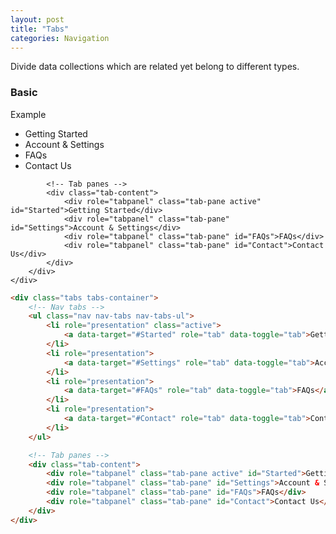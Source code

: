 ```yaml
---
layout: post
title: "Tabs"
categories: Navigation
---
```


Divide data collections which are related yet belong to different types.
### Basic
<div class="panel panel-success">
    <div class="panel-heading">Example</div>
    <div class="panel-body">
        <div class="tabs tabs-container">
            <!-- Nav tabs -->
            <ul class="nav nav-tabs nav-tabs-ul">
                <li role="presentation" class="active">
                    <a data-target="#Started" role="tab" data-toggle="tab">Getting Started</a>
                </li>
                <li role="presentation">
                    <a data-target="#Settings" role="tab" data-toggle="tab">Account & Settings</a>
                </li>
                <li role="presentation">
                    <a data-target="#FAQs" role="tab" data-toggle="tab">FAQs</a>
                </li>
                <li role="presentation">
                    <a data-target="#Contact" role="tab" data-toggle="tab">Contact Us</a>
                </li>
            </ul>

            <!-- Tab panes -->
            <div class="tab-content">
                <div role="tabpanel" class="tab-pane active" id="Started">Getting Started</div>
                <div role="tabpanel" class="tab-pane" id="Settings">Account & Settings</div>
                <div role="tabpanel" class="tab-pane" id="FAQs">FAQs</div>
                <div role="tabpanel" class="tab-pane" id="Contact">Contact Us</div>
            </div>
        </div>
    </div>
</div>

```html
<div class="tabs tabs-container">
    <!-- Nav tabs -->
    <ul class="nav nav-tabs nav-tabs-ul">
        <li role="presentation" class="active">
            <a data-target="#Started" role="tab" data-toggle="tab">Getting Started</a>
        </li>
        <li role="presentation">
            <a data-target="#Settings" role="tab" data-toggle="tab">Account & Settings</a>
        </li>
        <li role="presentation">
            <a data-target="#FAQs" role="tab" data-toggle="tab">FAQs</a>
        </li>
        <li role="presentation">
            <a data-target="#Contact" role="tab" data-toggle="tab">Contact Us</a>
        </li>
    </ul>

    <!-- Tab panes -->
    <div class="tab-content">
        <div role="tabpanel" class="tab-pane active" id="Started">Getting Started</div>
        <div role="tabpanel" class="tab-pane" id="Settings">Account & Settings</div>
        <div role="tabpanel" class="tab-pane" id="FAQs">FAQs</div>
        <div role="tabpanel" class="tab-pane" id="Contact">Contact Us</div>
    </div>
</div>
```